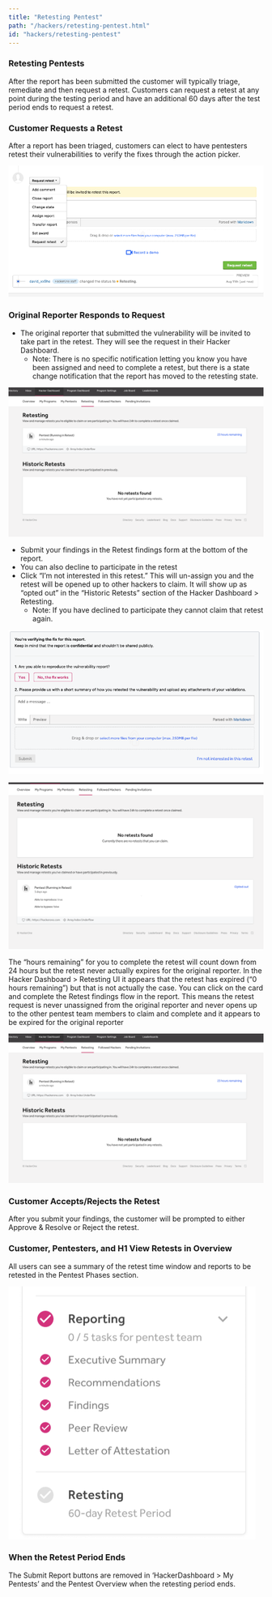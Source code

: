 ```yaml
---
title: "Retesting Pentest"
path: "/hackers/retesting-pentest.html"
id: "hackers/retesting-pentest"
---
```


### Retesting Pentests

After the report has been submitted the customer will typically triage, remediate and then request a retest. Customers can request a retest at any point during the testing period and have an additional 60 days after the test period ends to request a retest.

### Customer Requests a Retest
After a report has been triaged, customers can elect to have pentesters retest their vulnerabilities to verify the fixes through the action picker.

![Customer requests retest](./images/retesting-pentest-1.png)


### Original Reporter Responds to Request
- The original reporter that submitted the vulnerability will be invited to take part in the retest. They will see the request in their Hacker Dashboard.
  - Note: There is no specific notification letting you know you have been assigned and need to complete a retest, but there is a state change notification that the report has moved to the retesting state.

![Retesting right after retest requested](./images/retesting-pentest-2.png)


- Submit your findings in the Retest findings form at the bottom of the report.
- You can also decline to participate in the retest
- Click “I’m not interested in this retest.” This will un-assign you and the retest will be opened up to other hackers to claim. It will show up as “opted out” in the “Historic Retests” section of the Hacker Dashboard > Retesting.
  - Note: If you have declined to participate they cannot claim that retest again.

![Inbox view for the pentester](./images/retesting-pentest-3.png)


![Retesting if the original reporter declines the retest](./images/retesting-pentest-4.png)


The “hours remaining” for you to complete the retest will count down from 24 hours but the retest never actually expires for the original reporter.
In the Hacker Dashboard > Retesting UI it appears that the retest has expired (“0 hours remaining”) but that is not actually the case. You can click on the card and complete the Retest findings flow in the report.
This means the retest request is never unassigned from the original reporter and never opens up to the other pentest team members to claim and complete and it appears to be expired for the original reporter


![Retesting right after retest requested](./images/retesting-pentest-2.png)


### Customer Accepts/Rejects the Retest

After you submit your findings, the customer will be prompted to either Approve & Resolve or Reject the retest.


### Customer, Pentesters, and H1 View Retests in Overview

All users can see a summary of the retest time window and reports to be retested in the Pentest Phases section.

![Retest checklist](./images/retesting-pentest-5.png)

### When the Retest Period Ends
The Submit Report buttons are removed in ‘HackerDashboard > My Pentests’ and the Pentest Overview when the retesting period ends.
